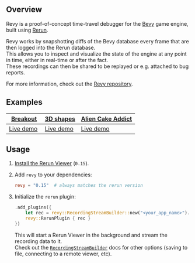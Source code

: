 <!--[metadata]
title = "Revy - Rerun integration for Bevy"
source = "https://github.com/rerun-io/revy"
tags = ["2D", "3D", "Gamedev", "Bevy"]
thumbnail = "https://static.rerun.io/revy/d451ab9e75a1bcdf140f592feaf15e0cf0041259/480w.png"
thumbnail_dimensions = [480, 480]
-->

<picture>
  <img src="https://static.rerun.io/revy/d451ab9e75a1bcdf140f592feaf15e0cf0041259/full.png" alt="">
  <source media="(max-width: 480px)" srcset="https://static.rerun.io/revy/d451ab9e75a1bcdf140f592feaf15e0cf0041259/480w.png">
  <source media="(max-width: 768px)" srcset="https://static.rerun.io/revy/d451ab9e75a1bcdf140f592feaf15e0cf0041259/768w.png">
  <source media="(max-width: 1024px)" srcset="https://static.rerun.io/revy/d451ab9e75a1bcdf140f592feaf15e0cf0041259/1024w.png">
</picture>

## Overview

Revy is a proof-of-concept time-travel debugger for the [Bevy](https://github.com/bevyengine/bevy) game engine, built using [Rerun](https://github.com/rerun-io/rerun).

Revy works by snapshotting diffs of the Bevy database every frame that are then logged into the Rerun database.\
This allows you to inspect and visualize the state of the engine at any point in time, either in real-time or after the fact.\
These recordings can then be shared to be replayed or e.g. attached to bug reports.

For more information, check out the [Revy repository](https://github.com/rerun-io/revy).

## Examples

<table>
  <thead>
    <tr>
      <th><a href="https://github.com/bevyengine/bevy/blob/v0.13.0/examples/games/breakout.rs">Breakout</a></th>
      <th><a href="https://github.com/bevyengine/bevy/blob/v0.13.0/examples/3d/3d_shapes.rs">3D shapes</a></th> <!-- NOLINT -->
      <th><a href="https://github.com/bevyengine/bevy/blob/v0.13.0/examples/games/alien_cake_addict.rs">Alien Cake Addict</a></th>
    </tr>
  </thead>
  <tbody>
    <tr>
      <td>
        <a href="https://app.rerun.io/version/0.14.1/index.html?url=https://storage.googleapis.com/rerun-example-datasets/revy/breakout_014_001.rrd">Live demo</a>
        <picture>
          <source media="(max-width: 1200px)" srcset="https://static.rerun.io/revy_breakout_title/a853af41115505212296813a0bef2373b105757b/1200w.png">
          <source media="(max-width: 1024px)" srcset="https://static.rerun.io/revy_breakout_title/a853af41115505212296813a0bef2373b105757b/1024w.png">
          <source media="(max-width: 768px)" srcset="https://static.rerun.io/revy_breakout_title/a853af41115505212296813a0bef2373b105757b/768w.png">
          <source media="(max-width: 480px)" srcset="https://static.rerun.io/revy_breakout_title/a853af41115505212296813a0bef2373b105757b/480w.png">
          <img src="https://static.rerun.io/revy_breakout_title/a853af41115505212296813a0bef2373b105757b/full.png" alt="">
        </picture>
      </td>
      <td>
        <a href="https://app.rerun.io/version/0.14.1/index.html?url=https://storage.googleapis.com/rerun-example-datasets/revy/3d_shapes_014_001.rrd">Live demo</a>
        <picture>
          <source media="(max-width: 1200px)" srcset="https://static.rerun.io/revy_3dshapes_title/964446d03f1792b60e394e8c495e6fe16273939a/1200w.png">
          <source media="(max-width: 1024px)" srcset="https://static.rerun.io/revy_3dshapes_title/964446d03f1792b60e394e8c495e6fe16273939a/1024w.png">
          <source media="(max-width: 768px)" srcset="https://static.rerun.io/revy_3dshapes_title/964446d03f1792b60e394e8c495e6fe16273939a/768w.png">
          <source media="(max-width: 480px)" srcset="https://static.rerun.io/revy_3dshapes_title/964446d03f1792b60e394e8c495e6fe16273939a/480w.png">
          <img src="https://static.rerun.io/revy_3dshapes_title/964446d03f1792b60e394e8c495e6fe16273939a/full.png" alt="">
        </picture>
      </td>
      <td>
        <a href="https://app.rerun.io/version/0.14.1/index.html?url=https://storage.googleapis.com/rerun-example-datasets/revy/alien_014_001.rrd">Live demo</a>
        <picture>
          <source media="(max-width: 1200px)" srcset="https://static.rerun.io/revy_alien_title/3e4ba4f3cfb728942ecb38ba3e613f3498dda3e2/1200w.png">
          <source media="(max-width: 1024px)" srcset="https://static.rerun.io/revy_alien_title/3e4ba4f3cfb728942ecb38ba3e613f3498dda3e2/1024w.png">
          <source media="(max-width: 768px)" srcset="https://static.rerun.io/revy_alien_title/3e4ba4f3cfb728942ecb38ba3e613f3498dda3e2/768w.png">
          <source media="(max-width: 480px)" srcset="https://static.rerun.io/revy_alien_title/3e4ba4f3cfb728942ecb38ba3e613f3498dda3e2/480w.png">
          <img src="https://static.rerun.io/revy_alien_title/3e4ba4f3cfb728942ecb38ba3e613f3498dda3e2/full.png" alt="">
        </picture>
      </td>
    </tr>
  </tbody>
</table>

## Usage

1. [Install the Rerun Viewer](https://www.rerun.io/docs/getting-started/installing-viewer) (`0.15`).

2. Add `revy` to your dependencies:
    ```toml
    revy = "0.15"  # always matches the rerun version
    ```

3. Initialize the `rerun` plugin:
    ```rust
    .add_plugins({
        let rec = revy::RecordingStreamBuilder::new("<your_app_name>").spawn().unwrap();
        revy::RerunPlugin { rec }
    })
    ```
    This will start a Rerun Viewer in the background and stream the recording data to it.\
    Check out the [`RecordingStreamBuilder`](https://docs.rs/rerun/latest/rerun/struct.RecordingStreamBuilder.html) docs for other options (saving to file, connecting to a remote viewer, etc).
